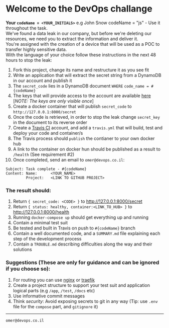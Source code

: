 # Welcome to the DevOps challange

**Your `codeName = <YOUR_INITIALS>`** e.g John Snow codeName = "js" - Use it throughout the task.  
We've found a data leak in our company, but before we're deleting our resources, we need you to extract the information and deliver it.  
You're assigned with the creation of a device that will be used as a POC to transfer highly sensitive data.  
With the language of your choice follow these instructions in the next 48 hours to stop the leak:  

1. Fork this project, change its name and restructure it as you see fit
2. Write an application that will extract the secret string from a DynamoDB in our account and publish it
3. The `secret_code` lies in a DynamoDB document `WHERE` `code_name = #{codeName}` 
4. The keys that will provide access to the account are available [here](https://pass.spot.im) [*NOTE: The keys are only visible once*]
5. Create a docker container that will publish `secret_code` to `http://127.0.0.1:8000/secret`
6. Once the code is retrieved, in order to stop the leak change `secret_key` in the document to its reverse order
7. Create a [Travis CI](https://travis-ci.org/) account, and add a `travis.yml` that will build, test and deploy your code and container/s
8. The Travis process should `publish` the contianer to your own docker hub
9. A link to the container on docker hun should be published as a result to `/health` (See requirement #2)
10. Once completed, send an email to `omer@devops.co.il`:
```
Subject: Task complete - #{codeName}
Content: Name:      <YOUR_NAME>
         Project:   <LINK TO GITHUB PROJECT>
```


### The result should:

1. Return `{ secret_code: <CODE> }` to http://127.0.0.1:8000/secret
2. Return `{ status: healthy, container:<LINK_TO_HUB> }` to http://127.0.0.1:8000/health
3. Running `docker-compose up` should get everything up and running
4. Contain a minimal test suit
5. Be tested and built in Travis on push to `#{codeName}` branch
6. Contain a well documented code, and a `SUMMARY.md` file explaining each step of the development process
7. Contain a `TROUBLE.md` describing difficulties along the way and their solutions


### Suggestions (These are only for guidance and can be ignored if you choose so):

1. For routing you can use [nginx](https://www.nginx.com/resources/wiki/) or [traefik](https://github.com/containous/traefik)
2. Create a project structure to support your test suit and application logical parts (e.g `/app`, `/test`, `/docs` etc)
3. Use informative commit messages
4. Think *security*: Avoid exposing secrets to git in any way (Tip: use `.env` file for the `compose` part, and `gitignore` it)

---

```
omer@devops.co.il
```
